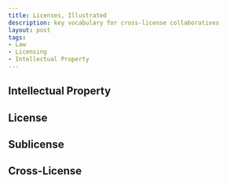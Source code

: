 ```yaml
---
title: Licenses, Illustrated
description: key vocabulary for cross-license collaboratives
layout: post
tags:
- Law
- Licensing
- Intellectual Property
---
```


## Intellectual Property

## License

## Sublicense

## Cross-License
